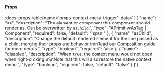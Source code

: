 <!-- This file was automatic generated. Do not edit it manually -->

#### Props
:docs-props-table{name='props-context-menu-trigger' :data='[
  {
    "name": "as",
    "description": "The element or component this component should render as. Can be overwritten by `asChild`.",
    "type": "APrimitiveAsTag | Component",
    "required": false,
    "default": "\'span\'"
  },
  {
    "name": "asChild",
    "description": "Change the default rendered element for the one passed as a child, merging their props and behavior.\\n\\nRead our [Composition](https://akar.vinicunca.dev/core/guides/composition) guide for more details.",
    "type": "boolean",
    "required": false
  },
  {
    "name": "disabled",
    "description": "When `true`, the context menu would not open when right-clicking.\\n\\nNote that this will also restore the native context menu.",
    "type": "boolean",
    "required": false,
    "default": "false"
  }
]'} 
